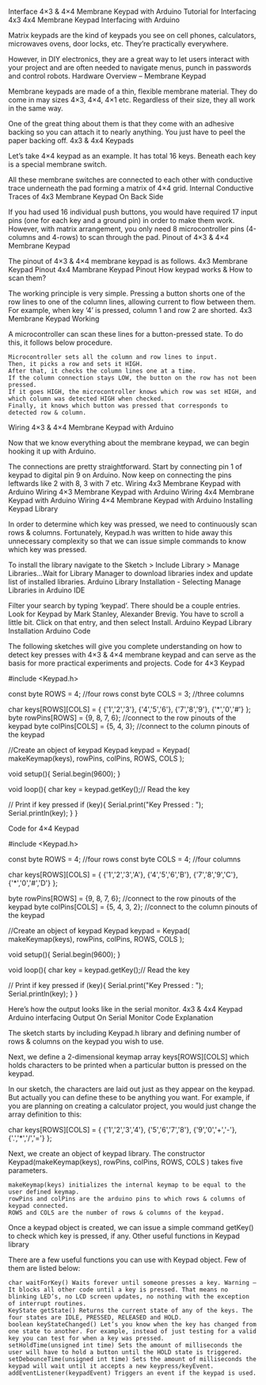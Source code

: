 Interface 4×3 & 4×4 Membrane Keypad with Arduino
Tutorial for Interfacing 4x3 4x4 Membrane Keypad Interfacing with Arduino

Matrix keypads are the kind of keypads you see on cell phones, calculators, microwaves ovens, door locks, etc. They’re practically everywhere.

However, in DIY electronics, they are a great way to let users interact with your project and are often needed to navigate menus, punch in passwords and control robots.
Hardware Overview – Membrane Keypad

Membrane keypads are made of a thin, flexible membrane material. They do come in may sizes 4×3, 4×4, 4×1 etc. Regardless of their size, they all work in the same way.

One of the great thing about them is that they come with an adhesive backing so you can attach it to nearly anything. You just have to peel the paper backing off.
4x3 & 4x4 Keypads

Let’s take 4×4 keypad as an example. It has total 16 keys. Beneath each key is a special membrane switch.

All these membrane switches are connected to each other with conductive trace underneath the pad forming a matrix of 4×4 grid.
Internal Conductive Traces of 4x3 Membrane Keypad On Back Side

If you had used 16 individual push buttons, you would have required 17 input pins (one for each key and a ground pin) in order to make them work. However, with matrix arrangement, you only need 8 microcontroller pins (4-columns and 4-rows) to scan through the pad.
Pinout of 4×3 & 4×4 Membrane Keypad

The pinout of 4×3 & 4×4 membrane keypad is as follows.
4x3 Membrane Keypad Pinout
4x4 Mambrane Keypad Pinout
How keypad works & How to scan them?

The working principle is very simple. Pressing a button shorts one of the row lines to one of the column lines, allowing current to flow between them. For example, when key ‘4’ is pressed, column 1 and row 2 are shorted.
4x3 Membrane Keypad Working

A microcontroller can scan these lines for a button-pressed state. To do this, it follows below procedure.

    Microcontroller sets all the column and row lines to input.
    Then, it picks a row and sets it HIGH.
    After that, it checks the column lines one at a time.
    If the column connection stays LOW, the button on the row has not been pressed.
    If it goes HIGH, the microcontroller knows which row was set HIGH, and which column was detected HIGH when checked.
    Finally, it knows which button was pressed that corresponds to detected row & column.

Wiring 4×3 & 4×4 Membrane Keypad with Arduino

Now that we know everything about the membrane keypad, we can begin hooking it up with Arduino.

The connections are pretty straightforward. Start by connecting pin 1 of keypad to digital pin 9 on Arduino. Now keep on connecting the pins leftwards like 2 with 8, 3 with 7 etc.
Wiring 4x3 Membrane Keypad with Arduino
Wiring 4×3 Membrane Keypad with Arduino
Wiring 4x4 Membrane Keypad with Arduino
Wiring 4×4 Membrane Keypad with Arduino
Installing Keypad Library

In order to determine which key was pressed, we need to continuously scan rows & columns. Fortunately, Keypad.h was written to hide away this unnecessary complexity so that we can issue simple commands to know which key was pressed.

To install the library navigate to the Sketch > Include Library > Manage Libraries…Wait for Library Manager to download libraries index and update list of installed libraries.
Arduino Library Installation - Selecting Manage Libraries in Arduino IDE

Filter your search by typing ‘keypad’. There should be a couple entries. Look for Keypad by Mark Stanley, Alexander Brevig. You have to scroll a little bit. Click on that entry, and then select Install.
Arduino Keypad Library Installation
Arduino Code

The following sketches will give you complete understanding on how to detect key presses with 4×3 & 4×4 membrane keypad and can serve as the basis for more practical experiments and projects.
Code for 4×3 Keypad

#include <Keypad.h>

const byte ROWS = 4; //four rows
const byte COLS = 3; //three columns

char keys[ROWS][COLS] = {
  {'1','2','3'},
  {'4','5','6'},
  {'7','8','9'},
  {'*','0','#'}
};
byte rowPins[ROWS] = {9, 8, 7, 6}; //connect to the row pinouts of the keypad
byte colPins[COLS] = {5, 4, 3}; //connect to the column pinouts of the keypad

//Create an object of keypad
Keypad keypad = Keypad( makeKeymap(keys), rowPins, colPins, ROWS, COLS );

void setup(){
  Serial.begin(9600);
}
  
void loop(){
  char key = keypad.getKey();// Read the key
  
  // Print if key pressed
  if (key){
    Serial.print("Key Pressed : ");
    Serial.println(key);
  }
}

Code for 4×4 Keypad

#include <Keypad.h>

const byte ROWS = 4; //four rows
const byte COLS = 4; //four columns

char keys[ROWS][COLS] = {
  {'1','2','3','A'},
  {'4','5','6','B'},
  {'7','8','9','C'},
  {'*','0','#','D'}
};

byte rowPins[ROWS] = {9, 8, 7, 6}; //connect to the row pinouts of the keypad
byte colPins[COLS] = {5, 4, 3, 2}; //connect to the column pinouts of the keypad

//Create an object of keypad
Keypad keypad = Keypad( makeKeymap(keys), rowPins, colPins, ROWS, COLS );

void setup(){
  Serial.begin(9600);
}
  
void loop(){
  char key = keypad.getKey();// Read the key
  
  // Print if key pressed
  if (key){
    Serial.print("Key Pressed : ");
    Serial.println(key);
  }
}

Here’s how the output looks like in the serial monitor.
4x3 & 4x4 Keypad Arduino interfacing Output On Serial Monitor
Code Explanation

The sketch starts by including Keypad.h library and defining number of rows & columns on the keypad you wish to use.

Next, we define a 2-dimensional keymap array keys[ROWS][COLS] which holds characters to be printed when a particular button is pressed on the keypad.

In our sketch, the characters are laid out just as they appear on the keypad. But actually you can define these to be anything you want. For example, if you are planning on creating a calculator project, you would just change the array definition to this:

char keys[ROWS][COLS] = {
  {'1','2','3','4'},
  {'5','6','7','8'},
  {'9','0','+','-'},
  {'.','*','/','='}
};

Next, we create an object of keypad library. The constructor Keypad(makeKeymap(keys), rowPins, colPins, ROWS, COLS ) takes five parameters.

    makeKeymap(keys) initializes the internal keymap to be equal to the user defined keymap.
    rowPins and colPins are the arduino pins to which rows & columns of keypad connected.
    ROWS and COLS are the number of rows & columns of the keypad.

Once a keypad object is created, we can issue a simple command getKey() to check which key is pressed, if any.
Other useful functions in Keypad library

There are a few useful functions you can use with Keypad object. Few of them are listed below:

    char waitForKey() Waits forever until someone presses a key. Warning – It blocks all other code until a key is pressed. That means no blinking LED’s, no LCD screen updates, no nothing with the exception of interrupt routines.
    KeyState getState() Returns the current state of any of the keys. The four states are IDLE, PRESSED, RELEASED and HOLD.
    boolean keyStateChanged() Let’s you know when the key has changed from one state to another. For example, instead of just testing for a valid key you can test for when a key was pressed.
    setHoldTime(unsigned int time) Sets the amount of milliseconds the user will have to hold a button until the HOLD state is triggered.
    setDebounceTime(unsigned int time) Sets the amount of milliseconds the keypad will wait until it accepts a new keypress/keyEvent.
    addEventListener(keypadEvent) Triggers an event if the keypad is used.